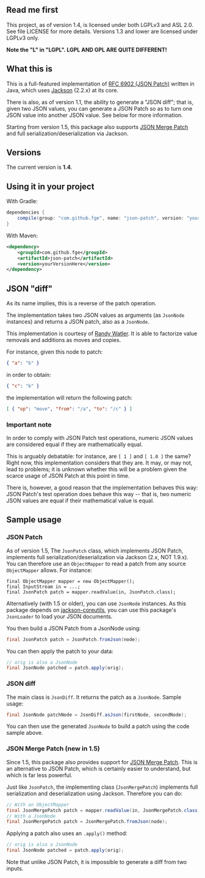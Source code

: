 ## Read me first

This project, as of version 1.4, is licensed under both LGPLv3 and ASL 2.0. See
file LICENSE for more details. Versions 1.3 and lower are licensed under LGPLv3
only.

**Note the "L" in "LGPL". LGPL AND GPL ARE QUITE DIFFERENT!**

## What this is

This is a full-featured implementation of [RFC 6902 (JSON
Patch)](http://tools.ietf.org/html/rfc6902) written in Java, which uses
[Jackson](https://github.com/FasterXML/jackson-databind) (2.2.x) at its core.

There is also, as of version 1.1, the ability to generate a "JSON diff"; that is, given two JSON
values, you can generate a JSON Patch so as to turn one JSON value into another JSON value. See
below for more information.

Starting from version 1.5, this package also supports [JSON Merge
Patch](http://tools.ietf.org/html/draft-ietf-appsawg-json-merge-patch-02) and full
serialization/deserialization via Jackson.

## Versions

The current version is **1.4**.

## Using it in your project

With Gradle:

```groovy
dependencies {
    compile(group: "com.github.fge", name: "json-patch", version: "yourVersionHere");
}
```

With Maven:

```xml
<dependency>
    <groupId>com.github.fge</groupId>
    <artifactId>json-patch</artifactId>
    <version>yourVersionHere</version>
</dependency>
```

## JSON "diff"

As its name implies, this is a reverse of the patch operation.

The implementation takes two JSON values as arguments (as `JsonNode` instances) and returns a JSON
patch, also as a `JsonNode`.

This implementation is courtesy of [Randy Watler](https://github.com/rwatler). It is able to
factorize value removals and additions as moves and copies.

For instance, given this node to patch:

```json
{ "a": "b" }
```

in order to obtain:

```json
{ "c": "b" }
```

the implementation will return the following patch:

```json
[ { "op": "move", "from": "/a", "to": "/c" } ]
```

### Important note

In order to comply with JSON Patch test operations, numeric JSON values are considered equal if they
are mathematically equal.

This is arguably debatable: for instance, are `[ 1 ]` and `[ 1.0 ]` the same? Right now, this
implementation considers that they are. It may, or may not, lead to problems; it is unknown whether
this will be a problem given the scarce usage of JSON Patch at this point in time.

There is, however, a good reason that the implementation behaves this way: JSON Patch's test
operation does behave this way -- that is, two numeric JSON values are equal if their mathematical
value is equal.

## Sample usage

### JSON Patch

As of version 1.5, The `JsonPatch` class, which implements JSON Patch, implements full
serialization/deserialization via Jackson (2.x, NOT 1.9.x). You can therefore use an `ObjectMapper`
to read a patch from any source `ObjectMapper` allows. For instance:

```
final ObjectMapper mapper = new ObjectMapper();
final InputStream in = ...;
final JsonPatch patch = mapper.readValue(in, JsonPatch.class);
```

Alternatively (with 1.5 or older), you can use `JsonNode` instances. As this package depends on
[jackson-coreutils](https://github.com/fge/jackson-coreutils), you can use this package's
`JsonLoader` to load your JSON documents.

You then build a JSON Patch from a JsonNode using:

```java
final JsonPatch patch = JsonPatch.fromJson(node);
```

You can then apply the patch to your data:

```java
// orig is also a JsonNode
final JsonNode patched = patch.apply(orig);
```

### JSON diff

The main class is `JsonDiff`. It returns the patch as a `JsonNode`. Sample usage:

```java
final JsonNode patchNode = JsonDiff.asJson(firstNode, secondNode);
```

You can then use the generated `JsonNode` to build a patch using the code sample above.

### JSON Merge Patch (new in 1.5)

Since 1.5, this package also provides support for [JSON Merge
Patch](http://tools.ietf.org/html/draft-ietf-appsawg-json-merge-patch-02). This is an alternative to
JSON Patch, which is certainly easier to understand, but which is far less powerful.

Just like `JsonPatch`, the implementing class (`JsonMergePatch`) implements full serialization and
deserialization using Jackson. Therefore you can do:

```java
// With an ObjectMapper
final JsonMergePatch patch = mapper.readValue(in, JsonMergePatch.class);
// With a JsonNode
final JsonMergePatch patch = JsonMergePatch.fromJson(node);
```

Applying a patch also uses an `.apply()` method:

```java
// orig is also a JsonNode
final JsonNode patched = patch.apply(orig);
```

Note that unlike JSON Patch, it is impossible to generate a diff from two inputs.

